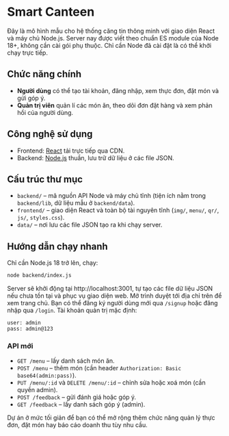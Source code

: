# Smart Canteen

Đây là mô hình mẫu cho hệ thống căng tin thông minh với giao diện React và máy chủ Node.js.
Server nay được viết theo chuẩn ES module của Node 18+, không cần cài gói phụ thuộc.
Chỉ cần Node đã cài đặt là có thể khởi chạy trực tiếp.

## Chức năng chính
- **Người dùng** có thể tạo tài khoản, đăng nhập, xem thực đơn, đặt món và gửi góp ý.
- **Quản trị viên** quản lí các món ăn, theo dõi đơn đặt hàng và xem phản hồi của người dùng.

## Công nghệ sử dụng
- Frontend: [React](https://react.dev/) tải trực tiếp qua CDN.
- Backend: [Node.js](https://nodejs.org/) thuần, lưu trữ dữ liệu ở các file JSON.

## Cấu trúc thư mục
- `backend/` – mã nguồn API Node và máy chủ tĩnh (tiện ích nằm trong `backend/lib`, dữ liệu mẫu ở `backend/data`).
- `frontend/` – giao diện React và toàn bộ tài nguyên tĩnh (`img/`, `menu/`, `qr/`, `js/`, `styles.css`).
- `data/` – nơi lưu các file JSON tạo ra khi chạy server.

## Hướng dẫn chạy nhanh
Chỉ cần Node.js 18 trở lên, chạy:
```bash
node backend/index.js
```
Server sẽ khởi động tại http://localhost:3001, tự tạo các file dữ liệu JSON nếu chưa tồn tại và phục vụ giao diện web.
Mở trình duyệt tới địa chỉ trên để xem trang chủ.
Bạn có thể đăng ký người dùng mới qua `/signup` hoặc đăng nhập qua `/login`.
Tài khoản quản trị mặc định:
```
user: admin
pass: admin@123
```

### API mới

- `GET /menu` – lấy danh sách món ăn.
- `POST /menu` – thêm món (cần header `Authorization: Basic base64(admin:pass)`).
- `PUT /menu/:id` và `DELETE /menu/:id` – chỉnh sửa hoặc xoá món (cần quyền admin).
- `POST /feedback` – gửi đánh giá hoặc góp ý.
- `GET /feedback` – lấy danh sách góp ý (admin).

Dự án ở mức tối giản để bạn có thể mở rộng thêm chức năng quản lý thực đơn, đặt món hay báo cáo doanh thu tùy nhu cầu.

